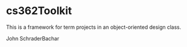 # cs362Toolkit
This is a framework for term projects in an object-oriented design class.

John SchraderBachar